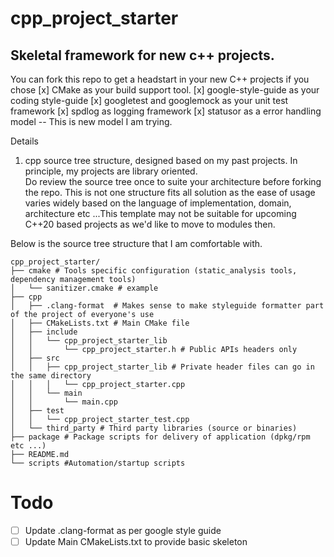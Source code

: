 # cpp_project_starter  
## Skeletal framework for new c++ projects.  

You can fork this repo to get a headstart in your new C++ projects if you chose
[x] CMake as your build support tool.
[x] google-style-guide as your coding style-guide
[x] googletest and googlemock as your unit test framework
[x] spdlog as logging framework
[x] <experimental> statusor as a error handling model -- This is new model I am trying.  
  
Details
1. cpp source tree structure, designed based on my past projects. In principle, my projects are library oriented.  
Do review the source tree once to suite your architecture before forking the repo. This is not one structure fits all solution as the ease of usage varies widely based on the language of implementation, domain, architecture etc ...This template may not be suitable for upcoming C++20 based projects as we'd like to move to modules then.

Below is the source tree structure that I am comfortable with.
  ```
cpp_project_starter/
├── cmake # Tools specific configuration (static_analysis tools, dependency management tools)
│   └── sanitizer.cmake # example
├── cpp
│   ├── .clang-format  # Makes sense to make styleguide formatter part of the project of everyone's use
│   ├── CMakeLists.txt # Main CMake file
│   ├── include
│   │   └── cpp_project_starter_lib
│   │       └── cpp_project_starter.h # Public APIs headers only
│   ├── src
│   │   ├── cpp_project_starter_lib # Private header files can go in the same directory
│   │   │   └── cpp_project_starter.cpp
│   │   └── main
│   │       └── main.cpp
│   ├── test
│   │   └── cpp_project_starter_test.cpp
│   └── third_party # Third party libraries (source or binaries)
├── package # Package scripts for delivery of application (dpkg/rpm etc ...)
├── README.md 
└── scripts #Automation/startup scripts
```
# Todo
- [ ] Update .clang-format as per google style guide
- [ ] Update Main CMakeLists.txt to provide basic skeleton
